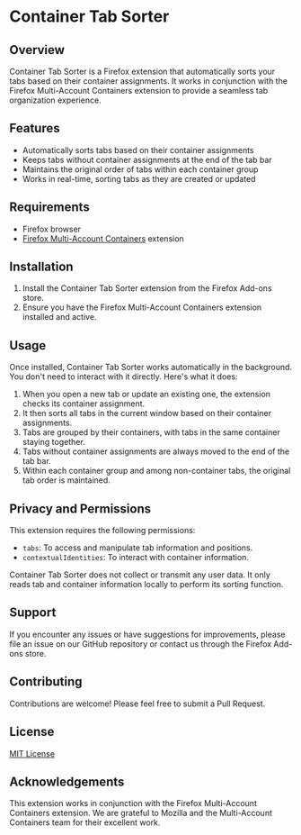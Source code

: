 # Container Tab Sorter

## Overview
Container Tab Sorter is a Firefox extension that automatically sorts your tabs based on their container assignments. It works in conjunction with the Firefox Multi-Account Containers extension to provide a seamless tab organization experience.

## Features
- Automatically sorts tabs based on their container assignments
- Keeps tabs without container assignments at the end of the tab bar
- Maintains the original order of tabs within each container group
- Works in real-time, sorting tabs as they are created or updated

## Requirements
- Firefox browser
- [Firefox Multi-Account Containers](https://addons.mozilla.org/en-US/firefox/addon/multi-account-containers/) extension

## Installation
1. Install the Container Tab Sorter extension from the Firefox Add-ons store.
2. Ensure you have the Firefox Multi-Account Containers extension installed and active.

## Usage
Once installed, Container Tab Sorter works automatically in the background. You don't need to interact with it directly. Here's what it does:

1. When you open a new tab or update an existing one, the extension checks its container assignment.
2. It then sorts all tabs in the current window based on their container assignments.
3. Tabs are grouped by their containers, with tabs in the same container staying together.
4. Tabs without container assignments are always moved to the end of the tab bar.
5. Within each container group and among non-container tabs, the original tab order is maintained.

## Privacy and Permissions
This extension requires the following permissions:
- `tabs`: To access and manipulate tab information and positions.
- `contextualIdentities`: To interact with container information.

Container Tab Sorter does not collect or transmit any user data. It only reads tab and container information locally to perform its sorting function.

## Support
If you encounter any issues or have suggestions for improvements, please file an issue on our GitHub repository or contact us through the Firefox Add-ons store.

## Contributing
Contributions are welcome! Please feel free to submit a Pull Request.

## License
[MIT License](LICENSE)

## Acknowledgements
This extension works in conjunction with the Firefox Multi-Account Containers extension. We are grateful to Mozilla and the Multi-Account Containers team for their excellent work.